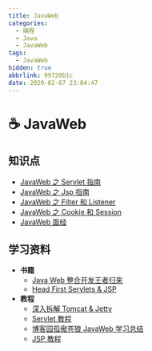 ```yaml
---
title: JavaWeb
categories: 
  - 编程
  - Java
  - JavaWeb
tags: 
  - JavaWeb
hidden: true
abbrlink: 99720b1c
date: 2020-02-07 23:04:47
---
```


# ☕ JavaWeb

## 知识点

- [JavaWeb 之 Servlet 指南](01.JavaWeb之Servlet指南.md)
- [JavaWeb 之 Jsp 指南](01.JavaWeb之Servlet指南.md)
- [JavaWeb 之 Filter 和 Listener](03.JavaWeb之Filter和Listener.md)
- [JavaWeb 之 Cookie 和 Session](04.JavaWeb之Cookie和Session.md)
- [JavaWeb 面经](99.JavaWeb面经.md)

## 学习资料

- **书籍**
  - [Java Web 整合开发王者归来](https://book.douban.com/subject/4189495/)
  - [Head First Servlets & JSP](https://book.douban.com/subject/1942934/)
- **教程**
  - [深入拆解 Tomcat & Jetty](https://time.geekbang.org/column/intro/100027701)
  - [Servlet 教程](https://www.runoob.com/servlet/servlet-tutorial.html)
  - [博客园孤傲苍狼 JavaWeb 学习总结](https://www.cnblogs.com/xdp-gacl/tag/JavaWeb%E5%AD%A6%E4%B9%A0%E6%80%BB%E7%BB%93/)
  - [JSP 教程](https://www.runoob.com/jsp/jsp-tutorial.html)
